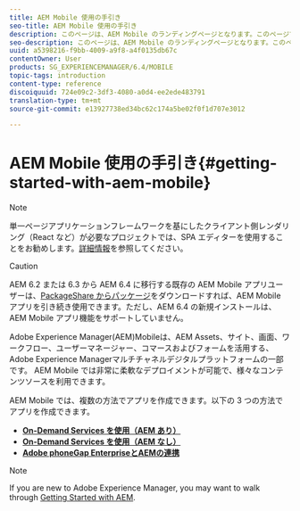 ```yaml
---
title: AEM Mobile 使用の手引き
seo-title: AEM Mobile 使用の手引き
description: このページは、AEM Mobile のランディングページとなります。このページでは、アプリ作成の 3 つの異なる方法の概要について説明します。
seo-description: このページは、AEM Mobile のランディングページとなります。このページでは、アプリ作成の 3 つの異なる方法の概要について説明します。
uuid: a5398216-f9bb-4009-a9f8-a4f0135db67c
contentOwner: User
products: SG_EXPERIENCEMANAGER/6.4/MOBILE
topic-tags: introduction
content-type: reference
discoiquuid: 724e09c2-3df3-4080-a0d4-ee2ede483791
translation-type: tm+mt
source-git-commit: e13927738ed34bc62c174a5be02f0f1d707e3012

---
```



# AEM Mobile 使用の手引き{#getting-started-with-aem-mobile}

>[!NOTE]
>
>単一ページアプリケーションフレームワークを基にしたクライアント側レンダリング（React など）が必要なプロジェクトでは、SPA エディターを使用することをお勧めします。[詳細情報](/help/sites-developing/spa-overview.md)を参照してください。

>[!CAUTION]
>
>AEM 6.2 または 6.3 から AEM 6.4 に移行する既存の AEM Mobile アプリユーザーは、[PackageShare からパッケージ](https://www.adobeaemcloud.com/content/marketplace/marketplaceProxy.html?packagePath=/content/companies/public/adobe/packages/cq640/compatpack/aem-mobile-package)をダウンロードすれば、AEM Mobile アプリを引き続き使用できます。ただし、AEM 6.4 の新規インストールは、AEM Mobile アプリ機能をサポートしていません。

Adobe Experience Manager(AEM)Mobileは、AEM Assets、サイト、画面、ワークフロー、ユーザーマネージャー、コマースおよびフォームを活用する、Adobe Experience Managerマルチチャネルデジタルプラットフォームの一部です。 AEM Mobile では非常に柔軟なデプロイメントが可能で、様々なコンテンツソースを利用できます。

AEM Mobile では、複数の方法でアプリを作成できます。以下の 3 つの方法でアプリを作成できます。

* **[On-Demand Services を使用（AEM あり）](/help/mobile/getting-started-aem-mobile-on-demand.md)**
* **[On-Demand Services を使用（AEM なし）](https://helpx.adobe.com/digital-publishing-solution/topics.html)**
* **[Adobe phoneGap EnterpriseとAEMの連携](/help/mobile/getting-started-aem-mobile-phonegap.md)**

>[!NOTE]
>
>If you are new to Adobe Experience Manager, you may want to walk through [Getting Started with AEM](/help/sites-deploying/deploy.md).
